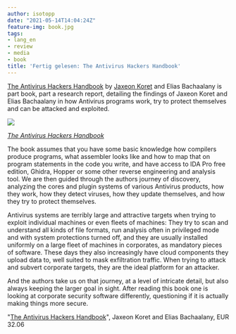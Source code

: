 ```yaml
---
author: isotopp
date: "2021-05-14T14:04:24Z"
feature-img: book.jpg
tags:
- lang_en
- review
- media
- book
title: 'Fertig gelesen: The Antivirus Hackers Handbook'
---
```


[The Antivirus Hackers Handbook](https://www.amazon.de/Antivirus-Hackers-Handbook-English-ebook/dp/B014MJ6AKS/) by [Jaxeon Koret](https://twitter.com/joxeankoret) and Elias Bachaalany is part book, part a research report, detailing the findings of Jaxeon Koret and Elias Bachaalany in how Antivirus programs work, try to protect themselves and can be attacked and exploited.

[![](https://blog.koehntopp.info/uploads/2021/05/avhh.jpg)](https://www.amazon.de/Antivirus-Hackers-Handbook-English-ebook/dp/B014MJ6AKS/)

*[The Antivirus Hackers Handbook](https://www.amazon.de/Antivirus-Hackers-Handbook-English-ebook/dp/B014MJ6AKS/)*

The book assumes that you have some basic knowledge how compilers produce programs, what assembler looks like and how to map that on program statements in the code you write, and have access to IDA Pro free edition, Ghidra, Hopper or some other reverse engineering and analysis tool. We are then guided through the authors journey of discovery, analyzing the cores and plugin systems of various Antivirus products, how they work, how they detect viruses, how they update themselves, and how they try to protect themselves.

Antivirus systems are terribly large and attractive targets when trying to exploit individual machines or even fleets of machines: They try to scan and understand all kinds of file formats, run analysis often in privileged mode and with system protections turned off, and they are usually installed uniformly on a large fleet of machines in corporates, as mandatory pieces of software. These days they also increasingly have cloud components they upload data to, well suited to mask exfiltration traffic. When trying to attack and subvert corporate targets, they are the ideal platform for an attacker.

And the authors take us on that journey, at a level of intricate detail, but also always keeping the larger goal in sight. After reading this book one is looking at corporate security software differently, questioning if it is actually making things more secure.

"[The Antivirus Hackers Handbook](https://www.amazon.de/Antivirus-Hackers-Handbook-English-ebook/dp/B014MJ6AKS/)", Jaxeon Koret and Elias Bachaalany, EUR 32.06
